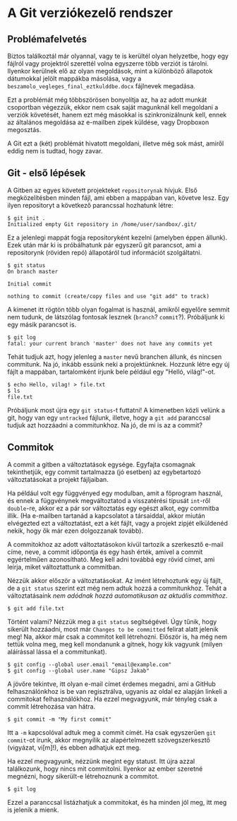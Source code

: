 # A Git verziókezelő rendszer

## Problémafelvetés

Biztos találkoztál már olyannal, vagy te is kerültél olyan helyzetbe, hogy egy fájlról vagy projektról szerettél volna egyszerre több verziót is tárolni. Ilyenkor kerülnek elő az olyan megoldások, mint a különböző állapotok dátumokkal jelölt mappákba másolása, vagy a `beszamolo_vegleges_final_eztkulddbe.docx` fájlnevek megadása.

Ezt a problémát még többszörösen bonyolítja az, ha az adott munkát csoportban végezzük, ekkor nem csak saját magunknál kell megoldani a verziók követését, hanem ezt még másokkal is szinkronizálnunk kell, ennek az általános megoldása az e-mailben zipek küldése, vagy Dropboxon megosztás.

A Git ezt a (két) problémát hivatott megoldani, illetve még sok mást, amiről eddig nem is tudtad, hogy zavar.

## Git - első lépések

A Gitben az egyes követett projekteket `repositorynak` hívjuk. Első megközelítésben minden fájl, ami ebben a mappában van, követve lesz. Egy ilyen repositoryt a következő parancssal hozhatunk létre:

    $ git init .
    Initialized empty Git repository in /home/user/sandbox/.git/

Ez a jelenlegi mappát fogja repositoryként kezelni (amelyben éppen állunk). Ezek után már ki is próbálhatunk pár egyszerű git parancsot, ami a repositorynk (röviden repó) állapotáról tud információt szolgáltatni.

    $ git status
    On branch master

    Initial commit

    nothing to commit (create/copy files and use "git add" to track)

A kimenet itt rögtön több olyan fogalmat is használ, amikről egyelőre semmit nem tudunk, de látszólag fontosak lesznek (`branch`? `commit`?). Próbáljunk ki egy másik parancsot is.

    $ git log
    fatal: your current branch 'master' does not have any commits yet

Tehát tudjuk azt, hogy jelenleg a `master` nevű branchen állunk, és nincsen commitunk. Na jó, inkább essünk neki a projektünknek. Hozzunk létre egy új fájlt a mappában, tartalomként írjunk bele például egy "Helló, világ!"-ot.

    $ echo Hello, vilag! > file.txt
    $ ls
    file.txt

Próbáljunk most újra egy `git status`-t futtatni! A kimenetben közli velünk a git, hogy van egy `untracked` fájlunk, illetve, hogy a `git add` paranccsal tudjuk azt hozzáadni a commitunkhoz. Na jó, de mi is az a commit?

## Commitok

A commit a gitben a változtatások egysége. Egyfajta csomagnak tekinthetjük, egy commit tartalmazza (jó esetben) az egybetartozó változtatásokat a projekt fájljaiban.

Ha például volt egy függvényed egy modulban, amit a főprogram használ, és ennek a függvénynek megváltoztatod a visszatérési típusát `int`-ről `double`-re, akkor ez a pár sor változtatás egy egészt alkot, egy commitba illik. (Ha e-mailben tartanád a kapcsolatot a társaiddal, akkor miután elvégezted ezt a változtatást, ezt a két fájlt, vagy a projekt zipjét elküldenéd nekik, hogy ők már ezen dolgozzanak tovább).

A commitokhoz az adott változtatásokon kívül tartozik a szerkesztő e-mail címe, neve, a commit időpontja és egy hash érték, amivel a commit egyértelműen azonosítható. Meg kell adni továbbá egy rövid címet, ami leírja, miket változtattunk a commitban.

Nézzük akkor először a változtatásokat. Az imént létrehoztunk egy új fájlt, de a `git status` szerint ezt még nem adtuk hozzá a commitunkhoz. Tehát a változtatásaink *nem adódnak hozzá automatikusan az aktuális commithoz*.

    $ git add file.txt

Történt valami? Nézzük meg a `git status` segítségével. Úgy tűnik, hogy sikerült hozzáadni, most már `Changes to be committed` felirat alatt jelenik meg! Na, akkor már csak a commitot kell létrehozni. Először is, ha még nem tettük volna meg, meg kell mondanunk a gitnek, hogy kik vagyunk (milyen aláírással lássa el a commitunkat).

    $ git config --global user.email "email@example.com"
    $ git config --global user.name "Gipsz Jakab"

A jövőre tekintve, itt olyan e-mail címet érdemes megadni, ami a GitHub felhasználónkhoz is be van regisztrálva, ugyanis az oldal ez alapján linkeli a commitokat felhasználókhoz. Ha ezzel megvagyunk, már tényleg csak a commit létrehozása van hátra.

    $ git commit -m "My first commit"

Itt a `-m` kapcsolóval adtuk meg a commit címét. Ha csak egyszerűen `git commit`-ot írunk, akkor megnyílik az alapértelmezett szövegszerkesztő (vigyázat, vi[m]!), és ebben adhatjuk ezt meg.

Ha ezzel megvagyunk, nézzünk megint egy statust. Itt újra azzal találkozunk, hogy nincs mit commitolni. Ilyenkor az ember szeretné megnézni, hogy sikerült-e létrehoznunk a commitot.

    $ git log

Ezzel a paranccsal listázhatjuk a commitokat, és ha minden jól meg, itt meg is jelenik a mienk.

